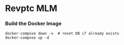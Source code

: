 # Revptc MLM


### Build the Docker Image
````shell
docker-compose down -v  # reset DB if already exists
docker-compose up -d
````